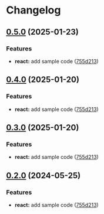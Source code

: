 # Changelog

## [0.5.0](https://github.com/ziaddorbuk/release-please-monorepo-example/compare/hello-react-v0.4.0...hello-react@v0.5.0) (2025-01-23)


### Features

* **react:** add sample code ([755d213](https://github.com/ziaddorbuk/release-please-monorepo-example/commit/755d2133dde08b8e1aeb2012256ee58b934fc346))

## [0.4.0](https://github.com/ziaddorbuk/release-please-monorepo-example/compare/hello-react-v0.3.0...hello-react@v0.4.0) (2025-01-20)


### Features

* **react:** add sample code ([755d213](https://github.com/ziaddorbuk/release-please-monorepo-example/commit/755d2133dde08b8e1aeb2012256ee58b934fc346))

## [0.3.0](https://github.com/ziaddorbuk/release-please-monorepo-example/compare/hello-react-v0.2.0...hello-react@v0.3.0) (2025-01-20)


### Features

* **react:** add sample code ([755d213](https://github.com/ziaddorbuk/release-please-monorepo-example/commit/755d2133dde08b8e1aeb2012256ee58b934fc346))

## [0.2.0](https://github.com/amarjanica/release-please-monorepo-example/compare/hello-react-v0.1.0...hello-react@v0.2.0) (2024-05-25)


### Features

* **react:** add sample code ([755d213](https://github.com/amarjanica/release-please-monorepo-example/commit/755d2133dde08b8e1aeb2012256ee58b934fc346))
